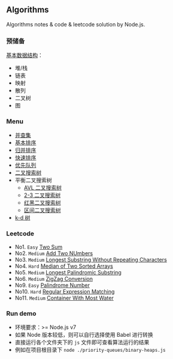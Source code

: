 ## Algorithms

Algorithms notes & code & leetcode solution by Node.js.

### 预储备

[基本数据结构](./data-structure.md)：

- 堆/栈
- 链表
- 映射
- 散列
- 二叉树
- 图

### Menu

- [并查集](./union-find)
- [基本排序](./elementary-sorts)
- [归并排序](./mergesort)
- [快速排序](./quicksort)
- [优先队列](./priority-queues)
- [二叉搜索树](./binary-search-trees)
- 平衡二叉搜索树
  - [AVL 二叉搜索树](./balanced-search-trees)
  - [2-3 二叉搜索树](./2-3-search-trees)
  - [红黑二叉搜索树](./red-black-bsts)
  - [区间二叉搜索树](./interval-search-trees)
- [k-d 树](./k-d-trees)

### Leetcode

- No1. `Easy` [Two Sum](./leetcode/No1.two-sum.js)
- No2. `Medium` [Add Two NUmbers](./leetcode/No2.add-two-numbers.js)
- No3. `Medium` [Longest Substring Without Repeating Characters](./leetcode/No3.longest-substring-without-repeating-characters.js)
- No4. `Hard` [Median of Two Sorted Arrays](./leetcode/No4.median-of-two-sorted-arrays.js)
- No5. `Medium` [Longest Palindromic Substring](./leetcode/No5.longest-palindromic-substring.js)
- No6. `Medium` [ZigZag Conversion](./leetcode/No6.zigzag-conversion.js)
- No9. `Easy` [Palindrome Number](./leetcode/No9.palindrome-number.js)
- No10. `Hard` [Regular Expression Matching](./leetcode/No10.regular-expression-matching.js)
- No11. `Medium` [Container With Most Water](./leetcode/No11.container-with-most-water.js)

### Run demo

- 环境要求：>= Node.js v7
- 如果 Node 版本较低，则可以自行选择使用 Babel 进行转换
- 直接运行各个文件夹下的 `js` 文件即可查看算法运行的结果
- 例如在项目根目录下 `node ./priority-queues/binary-heaps.js`
